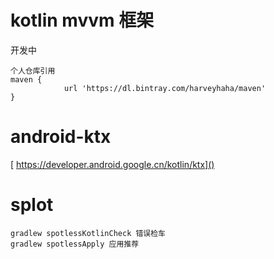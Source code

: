 # kotlin mvvm 框架

开发中

    个人仓库引用
    maven {
                url 'https://dl.bintray.com/harveyhaha/maven'
    }

#  android-ktx
[ https://developer.android.google.cn/kotlin/ktx]()
# splot
    gradlew spotlessKotlinCheck 错误检车
    gradlew spotlessApply 应用推荐
